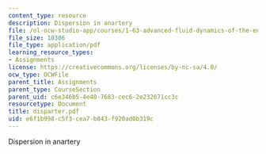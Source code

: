 ```yaml
---
content_type: resource
description: Dispersion in anartery
file: /ol-ocw-studio-app/courses/1-63-advanced-fluid-dynamics-of-the-environment-fall-2002/e6f1b998c5f3cea7b843f920ad0b319c_disparter.pdf
file_size: 10306
file_type: application/pdf
learning_resource_types:
- Assignments
license: https://creativecommons.org/licenses/by-nc-sa/4.0/
ocw_type: OCWFile
parent_title: Assignments
parent_type: CourseSection
parent_uid: c6e346b5-4e40-7683-cec6-2e232671cc3c
resourcetype: Document
title: disparter.pdf
uid: e6f1b998-c5f3-cea7-b843-f920ad0b319c
---
```

Dispersion in anartery